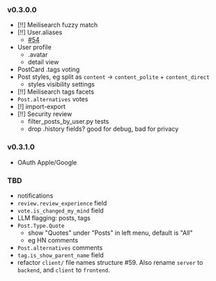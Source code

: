 ### v0.3.0.0

- [!!] Meilisearch fuzzy match
- [!!] User.aliases
    - [#54](/.claude/issues/not-started/54-user-aliases.md)
- User profile
	- .avatar
	- detail view
- PostCard .tags voting
- Post styles, eg split as `content` -> `content_polite` + `content_direct`
	- styles visibility settings
- [!!] Meilisearch tags facets
- `Post.alternatives` votes
- [!] import-export
- [!!] Security review
	- filter_posts_by_user.py tests
	- drop .history fields? good for debug, bad for privacy

### v0.3.1.0

- OAuth Apple/Google

### TBD

- notifications
- `review.review_experience` field
- `vote.is_changed_my_mind` field
- LLM flagging: posts, tags
- `Post.Type.Quote`
	- show "Quotes" under "Posts" in left menu, default is "All"
	- eg HN comments
- `Post.alternatives` comments
- `tag.is_show_parent_name` field
- refactor `client/` file names structure #59. Also rename `server` to `backend`, and `client` to `frontend`.
